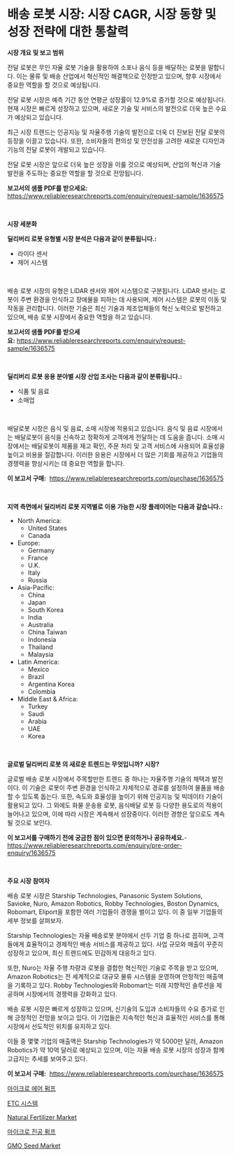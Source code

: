 <p><h1>배송 로봇 시장: 시장 CAGR, 시장 동향 및 성장 전략에 대한 통찰력</h1></p><p><strong>시장 개요 및 보고 범위</strong></p>
<p><p>전달 로봇은 무인 자율 로봇 기술을 활용하여 소포나 음식 등을 배달하는 로봇을 말합니다. 이는 물류 및 배송 산업에서 혁신적인 해결책으로 인정받고 있으며, 향후 시장에서 중요한 역할을 할 것으로 예상됩니다. </p><p>전달 로봇 시장은 예측 기간 동안 연평균 성장률이 12.9%로 증가할 것으로 예상됩니다. 현재 시장은 빠르게 성장하고 있으며, 새로운 기술 및 서비스의 발전으로 더욱 높은 수요가 예상되고 있습니다. </p><p>최근 시장 트렌드는 인공지능 및 자율주행 기술의 발전으로 더욱 더 진보된 전달 로봇의 등장을 이끌고 있습니다. 또한, 소비자들의 편의성 및 안전성을 고려한 새로운 디자인과 기능의 전달 로봇이 개발되고 있습니다. </p><p>전달 로봇 시장은 앞으로 더욱 높은 성장을 이룰 것으로 예상되며, 산업의 혁신과 기술 발전을 주도하는 중요한 역할을 할 것으로 전망됩니다.</p></p>
<p><strong>보고서의 샘플 PDF를 받으세요:</strong> <a href="https://www.reliableresearchreports.com/enquiry/request-sample/1636575">https://www.reliableresearchreports.com/enquiry/request-sample/1636575</a></p>
<p>&nbsp;</p>
<p><strong>시장 세분화</strong></p>
<p><strong>딜리버리 로봇 유형별 시장 분석은 다음과 같이 분류됩니다.:</strong></p>
<p><ul><li>라이다 센서</li><li>제어 시스템</li></ul></p>
<p>&nbsp;</p>
<p><p>배송 로봇 시장의 유형은 LiDAR 센서와 제어 시스템으로 구분됩니다. LiDAR 센서는 로봇이 주변 환경을 인식하고 장애물을 피하는 데 사용되며, 제어 시스템은 로봇의 이동 및 작동을 관리합니다. 이러한 기술은 최신 기술과 제조업체들의 혁신 노력으로 발전하고 있으며, 배송 로봇 시장에서 중요한 역할을 하고 있습니다.</p></p>
<p><strong>보고서의 샘플 PDF를 받으세요:</strong>&nbsp;<a href="https://www.reliableresearchreports.com/enquiry/request-sample/1636575">https://www.reliableresearchreports.com/enquiry/request-sample/1636575</a></p>
<p>&nbsp;</p>
<p><strong> 딜리버리 로봇 응용 분야별 시장 산업 조사는 다음과 같이 분류됩니다.:</strong></p>
<p><ul><li>식품 및 음료</li><li>소매업</li></ul></p>
<p>&nbsp;</p>
<p><p>배달로봇 시장은 음식 및 음료, 소매 시장에 적용되고 있습니다. 음식 및 음료 시장에서는 배달로봇이 음식을 신속하고 정확하게 고객에게 전달하는 데 도움을 줍니다. 소매 시장에서는 배달로봇이 제품을 재고 확인, 주문 처리 및 고객 서비스에 사용되어 효율성을 높이고 비용을 절감합니다. 이러한 응용은 시장에서 더 많은 기회를 제공하고 기업들의 경쟁력을 향상시키는 데 중요한 역할을 합니다.</p></p>
<p><strong>이 보고서 구매:</strong>&nbsp; <a href="https://www.reliableresearchreports.com/purchase/1636575">https://www.reliableresearchreports.com/purchase/1636575</a></p>
<p>&nbsp;</p>
<p><strong>지역 측면에서 딜리버리 로봇 지역별로 이용 가능한 시장 플레이어는 다음과 같습니다.:</strong></p>
<p><ul>
    <li>
        North America:
        <ul>
            <li>United States</li>
            <li>Canada</li>
        </ul>
    </li>
    <li>
        Europe:
        <ul>
            <li>Germany</li>
            <li>France</li>
            <li>U.K.</li>
            <li>Italy</li>
            <li>Russia</li>
        </ul>
    </li>
    <li>
        Asia-Pacific:
        <ul>
            <li>China</li>
            <li>Japan</li>
            <li>South Korea</li>
            <li>India</li>
            <li>Australia</li>
            <li>China Taiwan</li>
            <li>Indonesia</li>
            <li>Thailand</li>
            <li>Malaysia</li>
        </ul>
    </li>
    <li>
        Latin America:
        <ul>
            <li>Mexico</li>
            <li>Brazil</li>
            <li>Argentina Korea</li>
            <li>Colombia</li>
        </ul>
    </li>
    <li>
        Middle East & Africa:
        <ul>
            <li>Turkey</li>
            <li>Saudi</li>
            <li>Arabia</li>
            <li>UAE</li>
            <li>Korea</li>
        </ul>
    </li>
    </ul></p>
<p>&nbsp;</p>
<p><strong>글로벌 딜리버리 로봇 의 새로운 트렌드는 무엇입니까? 시장?</strong></p>
<p><p>글로벌 배송 로봇 시장에서 주목할만한 트렌드 중 하나는 자율주행 기술의 채택과 발전이다. 이 기술은 로봇이 주변 환경을 인식하고 자체적으로 경로를 설정하여 물품을 배송할 수 있도록 돕는다. 또한, 속도와 효율성을 높이기 위해 인공지능 및 빅데이터 기술이 활용되고 있다. 그 외에도 화물 운송용 로봇, 음식배달 로봇 등 다양한 용도로의 적용이 늘어나고 있으며, 이에 따라 시장은 계속해서 성장중이다. 이러한 경향은 앞으로도 계속될 것으로 보인다.</p></p>
<p><strong>이 보고서를 구매하기 전에 궁금한 점이 있으면 문의하거나 공유하세요.</strong>- <a href="https://www.reliableresearchreports.com/enquiry/pre-order-enquiry/1636575">https://www.reliableresearchreports.com/enquiry/pre-order-enquiry/1636575</a></p>
<p>&nbsp;</p>
<p><strong>주요 시장 참여자</strong></p>
<p><p>배송 로봇 시장은 Starship Technologies, Panasonic System Solutions, Savioke, Nuro, Amazon Robotics, Robby Technologies, Boston Dynamics, Robomart, Eliport을 포함한 여러 기업들이 경쟁을 벌이고 있다. 이 중 일부 기업들의 세부 정보를 살펴보자.</p><p>Starship Technologies는 자율 배송로봇 분야에서 선두 기업 중 하나로 꼽히며, 고객들에게 효율적이고 경제적인 배송 서비스를 제공하고 있다. 사업 규모와 매출이 꾸준히 성장하고 있으며, 최신 트렌드에도 민감하게 대응하고 있다.</p><p>또한, Nuro는 자율 주행 차량과 로봇을 결합한 혁신적인 기술로 주목을 받고 있으며, Amazon Robotics는 전 세계적으로 대규모 물류 시스템을 운영하며 안정적인 매출액을 기록하고 있다. Robby Technologies와 Robomart는 미래 지향적인 솔루션을 제공하며 시장에서의 경쟁력을 강화하고 있다.</p><p>배송 로봇 시장은 빠르게 성장하고 있으며, 신기술의 도입과 소비자들의 수요 증가로 인해 긍정적인 전망을 보이고 있다. 이 기업들은 지속적인 혁신과 효율적인 서비스를 통해 시장에서 선도적인 위치를 유지하고 있다.</p><p>이들 중 몇몇 기업의 매출액은 Starship Technologies가 약 5000만 달러, Amazon Robotics가 약 10억 달러로 예상되고 있으며, 이는 자율 배송 로봇 시장의 성장과 함께 고급지는 추세를 보여주고 있다.</p></p>
<p><strong>이 보고서 구매:</strong>&nbsp;&nbsp;<a href="https://www.reliableresearchreports.com/purchase/1636575">https://www.reliableresearchreports.com/purchase/1636575</a></p>
<p><p><a href="https://github.com/Hubertstyenger6685/Market-Research-Report-List-1/blob/main/73466897804.md">마이크로 에어 펌프</a></p><p><a href="https://medium.com/@howaoole34545/2024%EB%85%84%EB%B6%80%ED%84%B0-2031%EB%85%84%EA%B9%8C%EC%A7%80-%EA%B8%B0%EA%B0%84%EC%97%90-%EB%8C%80%ED%95%9C-etc-%EC%8B%9C%EC%8A%A4%ED%85%9C-%EC%8B%9C%EC%9E%A5-%EB%B6%84%EC%84%9D%EA%B3%BC-%EA%B7%9C%EB%AA%A8-%EC%98%88%EC%B8%A1-beaf140134bd">ETC 시스템</a></p><p><a href="https://issuu.com/reportprime-2/docs/natural-fertilizer-market-size-2030.pptx">Natural Fertilizer Market</a></p><p><a href="https://github.com/hxzi07639916/Market-Research-Report-List-1/blob/main/41434287803.md">마이크로 진공 펌프</a></p><p><a href="https://issuu.com/reportprime-2/docs/gmo-seed-market-size-2030.pptx">GMO Seed Market</a></p></p>
